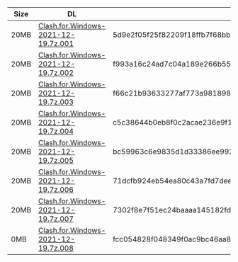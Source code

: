 |    Size   |     DL  | sha512sum |
|  ---  |  ---  |  ---  |
| 20MB | [Clash.for.Windows-2021-12-19.7z.001](https://cdn.jsdelivr.net/gh/appleians/cfw_intel@main/Clash.for.Windows-2021-12-19.7z.001) | 5d9e2f05f25f82209f18ffb7f68bb7a06e107194dd2fcf0820558c8c2d61e95e9dd3dbf6bec038d77e6d14c5c61eb1fe34895b7f84d9c5afb05c2c9bcb1aa11e |
| 20MB | [Clash.for.Windows-2021-12-19.7z.002](https://cdn.jsdelivr.net/gh/appleians/cfw_intel@main/Clash.for.Windows-2021-12-19.7z.002) | f993a16c24ad7c04a189e266b55b15db69968c7fbe9526d03fa204d9a15efdf487cbf9f0e82e2230d4aca7e1b4030ea6602a5ba159d91f8097654859a1b10e8b |
| 20MB | [Clash.for.Windows-2021-12-19.7z.003](https://cdn.jsdelivr.net/gh/appleians/cfw_intel@main/Clash.for.Windows-2021-12-19.7z.003) | f66c21b93633277af773a9818984d5a308e9182845dfe4e42eceb72ce8660656a6ea41b45838b431a27fd26f2421dddfed12f794c44799cb1b39a6211232fba5 |
| 20MB | [Clash.for.Windows-2021-12-19.7z.004](https://cdn.jsdelivr.net/gh/appleians/cfw_intel@main/Clash.for.Windows-2021-12-19.7z.004) | c5c38644b0eb8f0c2acae236e9f19e97d1b2e848984e48ad46ded1d685bf433c54b9a3c145917cc2fc4cbde035e1dc4c2f8d5bf49cf8fc27692a76968b154e76 |
| 20MB | [Clash.for.Windows-2021-12-19.7z.005](https://cdn.jsdelivr.net/gh/appleians/cfw_intel@main/Clash.for.Windows-2021-12-19.7z.005) | bc59963c6e9835d1d33386ee992eeef86fd4aa98b3856bf4fe9ad7ea0de69b4fc3f586cdd5b68152c9c35d3d34e23f2cd3f11cc88cda667a6a795e0476d35b49 |
| 20MB | [Clash.for.Windows-2021-12-19.7z.006](https://cdn.jsdelivr.net/gh/appleians/cfw_intel@main/Clash.for.Windows-2021-12-19.7z.006) | 71dcfb924eb54ea80c43a7fd7deea93ac8dc3e999fb804ac9834a09d53fe0ddab294208545ab8878caab5c02db640bce054ddff6b07fe79cdb0de2d69461c42a |
| 20MB | [Clash.for.Windows-2021-12-19.7z.007](https://cdn.jsdelivr.net/gh/appleians/cfw_intel@main/Clash.for.Windows-2021-12-19.7z.007) | 7302f8e7f51ec24baaaa145182fd5c20469b31af19ad09ebdaae20c690d3c5f557146c5d8dfc40698eb04acc47ba1c25fe1562b2624e770db59d82a6e69c81be |
| 0MB | [Clash.for.Windows-2021-12-19.7z.008](https://cdn.jsdelivr.net/gh/appleians/cfw_intel@main/Clash.for.Windows-2021-12-19.7z.008) | fcc054828f048349f0ac9bc46aa869f9680ba25a20c35f0bfcc14c142c03c0e08582792ad19a032217ab659012ff31d27239bad9dbd1d29a1367273b64d98625 |
